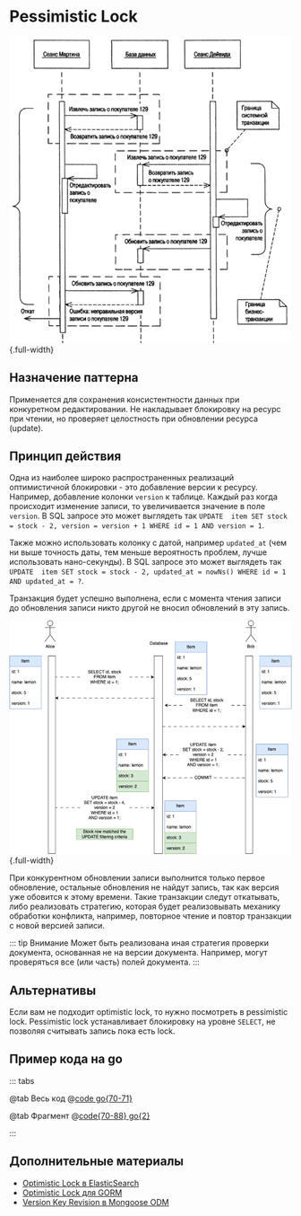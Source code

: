 # Pessimistic Lock

![](img/martin_fowler-optiimisc-lock.png) {.full-width}


## Назначение паттерна
Применяется для сохранения консистентности данных при конкуретном редактировании.
Не накладывает блокировку на ресурс при чтении, но проверяет целостность при обновлении ресурса (update).

## Принцип действия
Одна из наиболее широко распространенных реализаций оптимистичной блокировки - это добавление версии к ресурсу. Например, добавление колонки `version` к таблице. Каждый раз когда происходит изменение записи, то увеличивается значение в поле `version`.  В SQL запросе это может выглядеть так `UPDATE  item SET stock = stock - 2, version = version + 1 WHERE id = 1 AND version = 1`. 

Также можно использовать колонку с датой, например `updated_at` (чем ни выше точность даты, тем меньше вероятность проблем, лучше использовать нано-секунды). В SQL запросе это может выглядеть так `UPDATE  item SET stock = stock - 2, updated_at = nowNs() WHERE id = 1 AND updated_at = ?`.

Транзакция будет успешно выполнена, если с момента чтения записи до обновления записи никто другой не вносил обновлений в эту запись.

![](img/optiimistic-lock.png) {.full-width}

При конкурентном обновлении записи выполнится только первое обновление, остальные обновления не найдут запись, так как версия уже обовится к этому времени.
Такие транзакции следут откатывать, либо реализовать стратегию, которая будет реализовывать механику обработки конфликта, например, повторное чтение и повтор транзакции с новой версией записи.


::: tip Внимание
Может быть реализована иная стратегия проверки документа, основанная не на версии документа. Например, могут проверяться все (или часть) полей документа.
:::

## Альтернативы
Если вам не подходит optimistic lock, то нужно посмотреть в pessimistic lock. Pessimistic lock устанавливает блокировку на уровне `SELECT`, не позволяя считывать запись пока есть lock.


## Пример кода на go

::: tabs

@tab Весь код 
@[code go{70-71}](./main.go)

@tab Фрагмент
@[code{70-88} go{2}](./main.go)

:::

## Дополнительные материалы
+ [Optimistic Lock в ElasticSearch](https://www.elastic.co/guide/en/elasticsearch/guide/master/optimistic-concurrency-control.html)
+ [Optimistic Lock для GORM](https://github.com/go-gorm/optimisticlock)
+ [Version Key Revision в Mongoose ODM](https://mongoosejs.com/docs/guide.html#versionKey)
